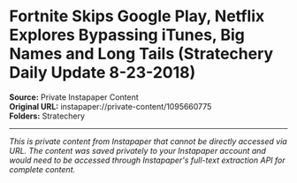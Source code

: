 # Fortnite Skips Google Play, Netflix Explores Bypassing iTunes, Big Names and Long Tails (Stratechery Daily Update 8-23-2018)

**Source:** Private Instapaper Content  
**Original URL:** instapaper://private-content/1095660775  
**Folders:** Stratechery  

---

*This is private content from Instapaper that cannot be directly accessed via URL. The content was saved privately to your Instapaper account and would need to be accessed through Instapaper's full-text extraction API for complete content.*